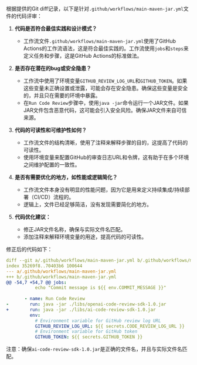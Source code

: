 根据提供的Git diff记录，以下是针对`.github/workflows/main-maven-jar.yml`文件的代码评审：

1. **代码是否符合最佳实践和设计模式？**
   - 工作流文件`.github/workflows/main-maven-jar.yml`使用了GitHub Actions的工作流语法，这是符合最佳实践的。工作流使用`jobs`和`steps`来定义任务和步骤，这是GitHub Actions的标准做法。

2. **是否存在潜在的bug或安全隐患？**
   - 工作流中使用了环境变量`GITHUB_REVIEW_LOG_URL`和`GITHUB_TOKEN`。如果这些变量未正确设置或泄露，可能会存在安全隐患。确保这些变量是安全的，并且只在需要的环境中暴露。
   - 在`Run Code Review`步骤中，使用`java -jar`命令运行一个JAR文件。如果JAR文件包含恶意代码，这可能会引入安全风险。确保JAR文件来自可信来源。

3. **代码的可读性和可维护性如何？**
   - 工作流文件的结构清晰，使用了注释来解释步骤的目的，这提高了代码的可读性。
   - 使用环境变量来配置GitHub的审查日志URL和令牌，这有助于在多个环境之间维护配置的一致性。

4. **是否有需要优化的地方，如性能或逻辑简化？**
   - 工作流文件本身没有明显的性能问题，因为它是用来定义持续集成/持续部署（CI/CD）流程的。
   - 逻辑上，文件已经足够简洁，没有发现需要简化的地方。

5. **代码优化建议：**
   - 修正JAR文件名称，确保与实际文件名匹配。
   - 添加注释来解释环境变量的用途，提高代码的可读性。

修正后的代码如下：

```yaml
diff --git a/.github/workflows/main-maven-jar.yml b/.github/workflows/main-maven-jar.yml
index 35269f8..70403b6 100644
--- a/.github/workflows/main-maven-jar.yml
+++ b/.github/workflows/main-maven-jar.yml
@@ -54,7 +54,7 @@ jobs:
           echo "Commit message is ${{ env.COMMIT_MESSAGE }}"      
 
       - name: Run Code Review
-        run: java -jar ./libs/openai-code-review-sdk-1.0.jar
+        run: java -jar ./libs/ai-code-review-sdk-1.0.jar
         env:
           # Environment variable for GitHub review log URL
           GITHUB_REVIEW_LOG_URL: ${{ secrets.CODE_REVIEW_LOG_URL }}
           # Environment variable for GitHub token
           GITHUB_TOKEN: ${{ secrets.GITHUB_TOKEN }}
```

注意：确保`ai-code-review-sdk-1.0.jar`是正确的文件名，并且与实际文件名匹配。